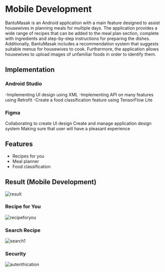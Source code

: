 # Mobile Development

BantuMasak is an Android application with a main feature designed to assist housewives in planning meals for multiple days. The application provides a wide range of recipes that can be added to the meal plan section, complete with ingredients and step-by-step instructions for preparing the dishes. Additionally, BantuMasak includes a recommendation system that suggests suitable menus for housewives to cook. Furthermore, the application allows housewives to upload images of unfamiliar foods in order to identify them.

## Implementation

### Android Studio

-Implementing UI design using XML 
-Implementing API on many features using Retrofit
-Create a food classification feature using TensorFlow Lite

### Figma

Collaborating to create UI design 
Create and manage application design system
Making sure that user will have a pleasant experience


## Features

- Recipes for you
- Meal planner
- Food classification

## Result (Mobile Development)

![result](https://github.com/tdkRungkad/bantuMasak/assets/129688029/1c82a01e-f32d-4dd2-99f3-e2fc1d2914a0)

### Recipe for You
![recipeforyou](https://github.com/tdkRungkad/bantuMasak/assets/129688029/d176c870-533b-438e-af21-f02957cfeddc)

### Search Recipe
![search1](https://github.com/tdkRungkad/bantuMasak/assets/129688029/0ba5277e-c6c0-474a-8975-45f46410e8fe)

### Security
![autenthication](https://github.com/tdkRungkad/bantuMasak/assets/129688029/7f263753-dd6d-4663-9f4f-860cdef1cf22)
